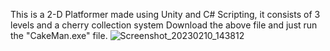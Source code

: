 This is a 2-D Platformer made using Unity and C# Scripting, it consists of 3 levels and a cherry collection system
Download the above file and just run the "CakeMan.exe" file.
![Screenshot_20230210_143812](https://user-images.githubusercontent.com/100064742/218051541-3a5fea17-c66c-4130-a5cf-67cf54ae8ae8.png)

